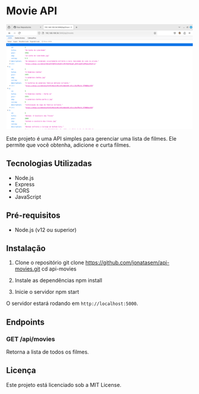 # Movie API
![Banner do Projeto](./public/api-movies.png)

Este projeto é uma API simples para gerenciar uma lista de filmes. Ele permite que você obtenha, adicione e curta filmes.

## Tecnologias Utilizadas

- Node.js
- Express
- CORS
- JavaScript

## Pré-requisitos
- Node.js (v12 ou superior)

## Instalação

1. Clone o repositório
   git clone https://github.com/jonatasem/api-movies.git
   cd api-movies
   
2. Instale as dependências
   npm install
   
3. Inicie o servidor
   npm start
   

O servidor estará rodando em `http://localhost:5000`.

## Endpoints

### GET /api/movies

Retorna a lista de todos os filmes.

## Licença

Este projeto está licenciado sob a MIT License.
